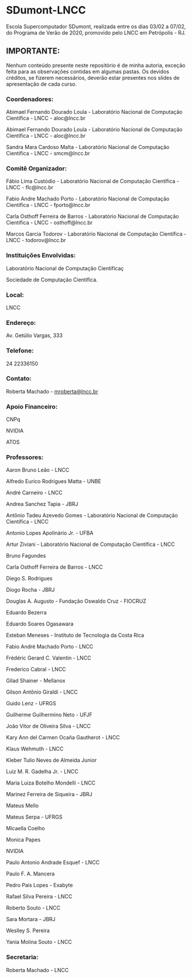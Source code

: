# SDumont-LNCC
Escola Supercomputador SDumont, realizada entre os dias 03/02 a 07/02, do Programa de Verão de 2020, promovido pelo LNCC em Petrópolis - RJ. 

## IMPORTANTE:
Nenhum conteúdo presente neste repositório é de minha autoria, exceção feita para as observações contidas em algumas pastas. Os devidos créditos, se fizerem necessários, deverão estar presentes nos slides de apresentação de cada curso. 

### Coordenadores:
<p>Abimael Fernando Dourado Loula - Laboratório Nacional de Computação Científica - LNCC - aloc@lncc.br</p>
<p>Abimael Fernando Dourado Loula - Laboratório Nacional de Computação Científica - LNCC - aloc@lncc.br</p>
<p>Sandra Mara Cardoso Malta - Laboratório Nacional de Computação Científica - LNCC - smcm@lncc.br</p>

### Comitê Organizador:
<p>Fábio Lima Custódio - Laboratório Nacional de Computação Científica - LNCC - flc@lncc.br</p>
<p>Fabio Andre Machado Porto - Laboratório Nacional de Computação Científica - LNCC - fporto@lncc.br</p>
<p>Carla Osthoff Ferreira de Barros - Laboratório Nacional de Computação Científica - LNCC - osthoff@lncc.br</p>
<p>Marcos Garcia Todorov - Laboratório Nacional de Computação Científica - LNCC - todorov@lncc.br</p>

### Instituições Envolvidas:
<p>Laboratório Nacional de Computação Científicaç</p>
<p>Sociedade de Computação Científica.</p>

### Local:
LNCC

### Endereço:
Av. Getúlio Vargas, 333

### Telefone:
24 22336150

### Contato:
Roberta Machado - mroberta@lncc.br

### Apoio Financeiro:
<p>CNPq
<p>NVIDIA
<p>ATOS

### Professores:
<p>Aaron Bruno Leão - LNCC</p>
<p>Alfredo Eurico Rodrigues Matta - UNBE</p>
<p>André Carneiro - LNCC</p>
<p>Andrea Sanchez Tapia - JBRJ</p>
<p>Antônio Tadeu Azevedo Gomes - Laboratório Nacional de Computação Científica - LNCC</p>
<p>Antonio Lopes Apolinário Jr. - UFBA</p>
<p>Artur Ziviani - Laboratório Nacional de Computação Científica - LNCC</p>
<p>Bruno Fagundes</p>
<p>Carla Osthoff Ferreira de Barros - LNCC</p>
<p>Diego S. Rodrigues</p>
<p>Diogo Rocha - JBRJ</p>
<p>Douglas A. Augusto - Fundação Oswaldo Cruz - FIOCRUZ</p>
<p>Eduardo Bezerra</p>
<p>Eduardo Soares Ogasawara</p>
<p>Esteban Meneses - Instituto de Tecnologia da Costa Rica</p>
<p>Fabio André Machado Porto - LNCC</p>
<p>Frédéric Gerard C. Valentin - LNCC</p>
<p>Frederico Cabral - LNCC</p>
<p>Gilad Shainer - Mellanox</p>
<p>Gilson Antônio Giraldi - LNCC</p>
<p>Guido Lenz - UFRGS</p>
<p>Guilherme Guilhermino Neto - UFJF</p>
<p>João Vitor de Oliveira Silva - LNCC</p>
<p>Kary Ann del Carmen Ocaña Gautherot - LNCC</p>
<p>Klaus Wehmuth - LNCC</p>
<p>Kleber Tulio Neves de Almeida Junior</p>
<p>Luiz M. R. Gadelha Jr. - LNCC</p>
<p>Maria Luiza Botelho Mondelli - LNCC</p>
<p>Marinez Ferreira de Siqueira - JBRJ</p>
<p>Mateus Mello</p>
<p>Mateus Serpa - UFRGS</p>
<p>Micaella Coelho</p>
<p>Monica Papes</p>
<p>NVIDIA</p>
<p>Paulo Antonio Andrade Esquef - LNCC
<p>Paulo F. A. Mancera</p>
<p>Pedro Pais Lopes - Exabyte</p>
<p>Rafael Silva Pereira - LNCC</p>
<p>Roberto Souto - LNCC</p>
<p>Sara Mortara - JBRJ</p>
<p>Weslley S. Pereira</p>
<p>Yania Molina Souto - LNCC</p>

### Secretaria:
Roberta Machado - LNCC</p>
